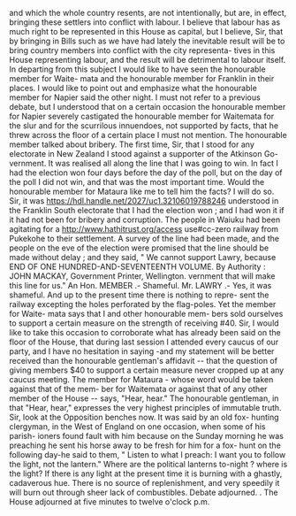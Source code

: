 and which the whole country resents, are not intentionally, but are, in effect, bringing these settlers into conflict with labour. I believe that labour has as much right to be represented in this House as capital, but I believe, Sir, that by bringing in Bills such as we have had lately the inevitable result will be to bring country members into conflict with the city representa- tives in this House representing labour, and the result will be detrimental to labour itself. In departing from this subject I would like to have seen the honourable member for Waite- mata and the honourable member for Franklin in their places. I would like to point out and emphasize what the honourable member for Napier said the other night. I must not refer to a previous debate, but I understood that on a certain occasion the honourable member for Napier severely castigated the honourable member for Waitemata for the slur and for the scurrilous innuendoes, not supported by facts, that he threw across the floor of a certain place I must not mention. The honourable member talked about bribery. The first time, Sir, that I stood for any electorate in New Zealand I stood against a supporter of the Atkinson Go- vernment. It was realised all along the line that I was going to win. In fact I had the election won four days before the day of the poll, but on the day of the poll I did not win, and that was the most important time. Would the honourable member for Mataura like me to tell him the facts? I will do so. Sir, it was https://hdl.handle.net/2027/uc1.32106019788246 understood in the Franklin South electorate that I had the election won ; and I had won it if it had not been for bribery and corruption. The people in Waiuku had been agitating for a http://www.hathitrust.org/access use#cc-zero railway from Pukekohe to their settlement. A survey of the line had been made, and the people on the eve of the election were promised that the line should be made without delay ; and they said, " We cannot support Lawry, because END OF ONE HUNDRED-AND-SEVENTEENTH VOLUME. By Authority : JOHN MACKAY, Government Printer, Wellington. vernment that will make this line for us." An Hon. MEMBER .- Shameful. Mr. LAWRY .- Yes, it was shameful. And up to the present time there is nothing to repre- sent the railway excepting the holes perforated by the flag-poles. Yet the member for Waite- mata says that I and other honourable mem- bers sold ourselves to support a certain measure on the strength of receiving #40. Sir, I would like to take this occasion to corroborate what has already been said on the floor of the House, that during last session I attended every caucus of our party, and I have no hesitation in saying -and my statement will be better received than the honourable gentleman's affidavit -- that the question of giving members $40 to support a certain measure never cropped up at any caucus meeting. The member for Mataura - whose word would be taken against that of the mem- ber for Waitemata or against that of any other member of the House -- says, "Hear, hear." The honourable gentleman, in that "Hear, hear," expresses the very highest principles of immutable truth. Sir, look at the Opposition benches now. It was said by an old fox- hunting clergyman, in the West of England on one occasion, when some of his parish- ioners found fault with him because on the Sunday morning he was preaching he sent his horse away to be fresh for him for a fox- hunt on the following day-he said to them, " Listen to what I preach: I want you to follow the light, not the lantern." Where are the political lanterns to-night ? where is the light? If there is any light at the present time it is burning with a ghastly, cadaverous hue. There is no source of replenishment, and very speedily it will burn out through sheer lack of combustibles. Debate adjourned. . The House adjourned at five minutes to twelve o'clock p.m. 